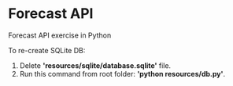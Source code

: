 # Forecast API
Forecast API exercise in Python


To re-create SQLite DB:
1) Delete **'resources/sqlite/database.sqlite'** file.
2) Run this command from root folder: **'python resources/db.py'**.
